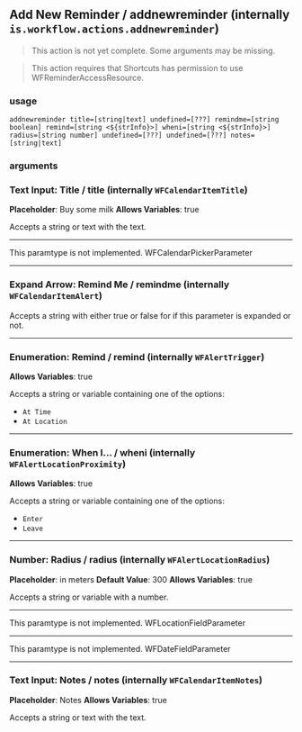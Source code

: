 
## Add New Reminder / addnewreminder (internally `is.workflow.actions.addnewreminder`)

> This action is not yet complete. Some arguments may be missing.


> This action requires that Shortcuts has permission to use WFReminderAccessResource.

### usage
`addnewreminder title=[string|text] undefined=[???] remindme=[string boolean] remind=[string <${strInfo}>] wheni=[string <${strInfo}>] radius=[string number] undefined=[???] undefined=[???] notes=[string|text]`

### arguments
### Text Input: Title / title (internally `WFCalendarItemTitle`)
**Placeholder**: Buy some milk
**Allows Variables**: true


Accepts a string 
or text
with the text.

---

This paramtype is not implemented. WFCalendarPickerParameter

---

### Expand Arrow: Remind Me / remindme (internally `WFCalendarItemAlert`)


Accepts a string with either true or false for if this
parameter is expanded or not.

---

### Enumeration: Remind / remind (internally `WFAlertTrigger`)
**Allows Variables**: true


Accepts a string 
or variable
containing one of the options:

- `At Time`
- `At Location`

---

### Enumeration: When I... / wheni (internally `WFAlertLocationProximity`)
**Allows Variables**: true


Accepts a string 
or variable
containing one of the options:

- `Enter`
- `Leave`

---

### Number: Radius / radius (internally `WFAlertLocationRadius`)
**Placeholder**: in meters
**Default Value**: 300
**Allows Variables**: true


Accepts a string 
or variable
with a number.

---

This paramtype is not implemented. WFLocationFieldParameter

---

This paramtype is not implemented. WFDateFieldParameter

---

### Text Input: Notes / notes (internally `WFCalendarItemNotes`)
**Placeholder**: Notes
**Allows Variables**: true


Accepts a string 
or text
with the text.
